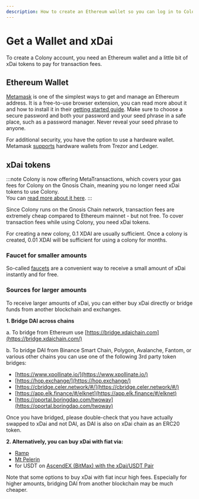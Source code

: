 ```yaml
---
description: How to create an Ethereum wallet so you can log in to Colony
---
```


# Get a Wallet and xDai

To create a Colony account, you need an Ethereum wallet and a little bit of xDai tokens to pay for transaction fees.

## Ethereum Wallet

[Metamask](https://metamask.io/) is one of the simplest ways to get and manage an Ethereum address. It is a free-to-use browser extension, you can read more about it and how to install it in their [getting started guide](https://metamask.zendesk.com/hc/en-us/articles/360015489531-Getting-Started-With-MetaMask-Part-1-). Make sure to choose a secure password and both your password and your seed phrase in a safe place, such as a password manager. Never reveal your seed phrase to anyone.

For additional security, you have the option to use a hardware wallet. Metamask [supports](https://metamask.zendesk.com/hc/en-us/articles/360020394612-How-to-connect-a-Trezor-or-Ledger-Hardware-Wallet) hardware wallets from Trezor and Ledger.

## xDai tokens

:::note
Colony is now offering MetaTransactions, which covers your gas fees for Colony on the Gnosis Chain, meaning you no longer need xDai tokens to use Colony.\
You can [read more about it here](../advanced-features/metatransactions.md).&#x20;
:::

Since Colony runs on the Gnosis Chain network, transaction fees are extremely cheap compared to Ethereum mainnet - but not free. To cover transaction fees while using Colony, you need xDai tokens.&#x20;

For creating a new colony, 0.1 XDAI are usually sufficient. Once a colony is created, 0.01 XDAI will be sufficient for using a colony for months.

### Faucet for smaller amounts

So-called [faucets](https://www.xdaichain.com/for-users/get-xdai-tokens/xdai-faucet) are a convenient way to receive a small amount of xDai instantly and for free.

### Sources for larger amounts

To receive larger amounts of xDai, you can either buy xDai directly or bridge funds from another blockchain and exchanges.

**1. Bridge DAI across chains**

a. To bridge from Ethereum use [https://bridge.xdaichain.com](https://bridge.xdaichain.com/)

b. To bridge DAI from Binance Smart Chain, Polygon, Avalanche, Fantom, or various other chains you can use one of the following 3rd party token bridges:

* [https://www.xpollinate.io/](https://www.xpollinate.io/)
* [https://hop.exchange/](https://hop.exchange/)
* [https://cbridge.celer.network/#/](https://cbridge.celer.network/#/)
* [https://app.elk.finance/#/elknet](https://app.elk.finance/#/elknet)
* [https://oportal.boringdao.com/twoway](https://oportal.boringdao.com/twoway)

Once you have bridged, please double-check that you have actually swapped to xDai and not DAI, as DAI is also on xDai chain as an ERC20 token.

**2. Alternatively, you can buy xDai with fiat via:**

* [Ramp](https://ramp.network/buy/?swapAsset=XDAI)
* [Mt Pelerin](https://www.mtpelerin.com/buy-xdai)
* for USDT on [AscendEX (BitMax) with the xDai/USDT Pair](https://ascendex.com/en/basic/cashtrade-spottrading/usdt/xdai)

Note that some options to buy xDai with fiat incur high fees. Especially for higher amounts, bridging DAI from another blockchain may be much cheaper.
